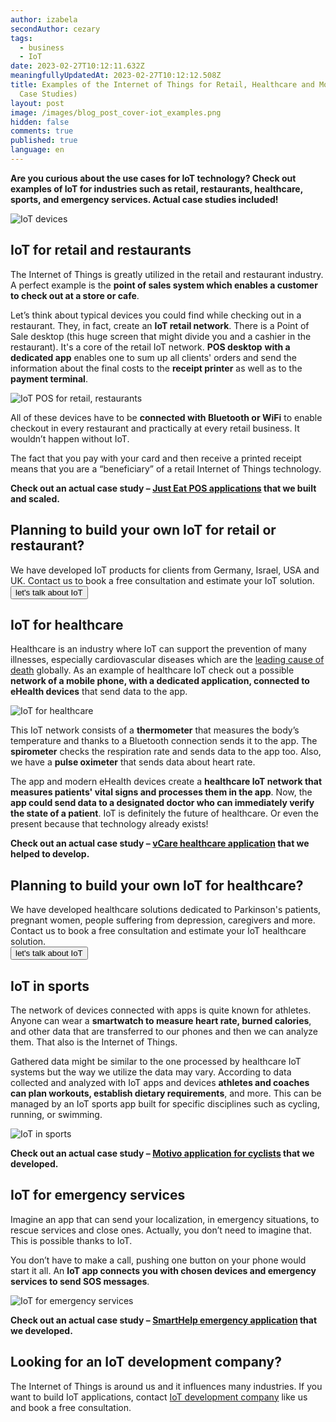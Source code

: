 ```yaml
---
author: izabela
secondAuthor: cezary
tags:
  - business
  - IoT
date: 2023-02-27T10:12:11.632Z
meaningfullyUpdatedAt: 2023-02-27T10:12:12.508Z
title: Examples of the Internet of Things for Retail, Healthcare and More (with
  Case Studies)
layout: post
image: /images/blog_post_cover-iot_examples.png
hidden: false
comments: true
published: true
language: en
---
```

**Are you curious about the use cases for IoT technology? Check out examples of IoT for industries such as retail, restaurants, healthcare, sports, and emergency services. Actual case studies included!**

<div class="image"><img src="/images/blog_post_cover_epos.png" alt="IoT devices" title="IoT devices"  /> </div>

## IoT for retail and restaurants

The Internet of Things is greatly utilized in the retail and restaurant industry. A perfect example is the **point of sales system which enables a customer to check out at a store or cafe**.

Let’s think about typical devices you could find while checking out in a restaurant. They, in fact, create an **IoT retail network**. There is a Point of Sale desktop (this huge screen that might divide you and a cashier in the restaurant). It's a core of the retail IoT network. **POS desktop** **with a dedicated app** enables one to sum up all clients' orders and send the information about the final costs to the **receipt printer** as well as to the **payment terminal**. 

<div class="image"><img src="/images/iot_retail_epos.png" alt="IoT POS for retail, restaurants" title="IoT POS for retail, restaurants"  /> </div>

All of these devices have to be **connected with Bluetooth or WiFi** to enable checkout in every restaurant and practically at every retail business. It wouldn’t happen without IoT.

The fact that you pay with your card and then receive a printed receipt means that you are a “beneficiary” of a retail Internet of Things technology.

**Check out an actual case study – [Just Eat POS applications](/projects/system-for-restaurants) that we built and scaled.**

<div class='block-button'><h2>Planning to build your own IoT for retail or restaurant?</h2><div>We have developed IoT products for clients from Germany, Israel, USA and UK. Contact us to book a free consultation and estimate your IoT solution.</div><a href="/start-project"><button>let's talk about IoT</button></a></div>

## IoT for healthcare

Healthcare is an industry where IoT can support the prevention of many illnesses, especially cardiovascular diseases which are the [leading cause of death](https://www.who.int/health-topics/cardiovascular-diseases#tab=tab_1) globally. As an example of healthcare IoT check out a possible **network of a mobile phone, with a dedicated application, connected to eHealth devices** that send data to the app.

<div class="image"><img src="/images/iot_in_healthcare.png" alt="IoT for healthcare" title="IoT for healthcare"  /> </div>

This IoT network consists of a **thermometer** that measures the body’s temperature and thanks to a Bluetooth connection sends it to the app. The **spirometer** checks the respiration rate and sends data to the app too. Also, we have a **pulse oximeter** that sends data about heart rate. 

The app and modern eHealth devices create a **healthcare IoT network that measures patients' vital signs and processes them in the app**. Now, the **app could send data to a designated doctor who can immediately verify the state of a patient**. IoT is definitely the future of healthcare. Or even the present because that technology already exists!

**Check out an actual case study – [vCare healthcare application](/projects/vCare) that we helped to develop.**

<div class='block-button'><h2>Planning to build your own IoT for healthcare?</h2><div>We have developed healthcare solutions dedicated to Parkinson's patients, pregnant women, people suffering from depression, caregivers and more. Contact us to book a free consultation and estimate your IoT healthcare solution.</div><a href="/start-project"><button>let's talk about IoT</button></a></div>

## IoT in sports

The network of devices connected with apps is quite known for athletes. Anyone can wear a **smartwatch to measure heart rate, burned calories**, and other data that are transferred to our phones and then we can analyze them. That also is the Internet of Things. 

Gathered data might be similar to the one processed by healthcare IoT systems but the way we utilize the data may vary. According to data collected and analyzed with IoT apps and devices **athletes and coaches can plan workouts, establish dietary requirements**, and more. This can be managed by an IoT sports app built for specific disciplines such as cycling, running, or swimming.

<div class="image"><img src="/images/sports_iot.png" alt="IoT in sports" title="IoT in sports"  /> </div>

**Check out an actual case study – [Motivo application for cyclists](/projects/motivo) that we developed.**

## IoT for emergency services

Imagine an app that can send your localization, in emergency situations, to rescue services and close ones. Actually, you don’t need to imagine that. This is possible thanks to IoT.

You don’t have to make a call, pushing one button on your phone would start it all. An **IoT app connects you with chosen devices and emergency services to send SOS messages**.

<div class="image"><img src="/images/iot_emergency_services.png" alt="IoT for emergency services" title="IoT for emergency services"  /> </div>

**Check out an actual case study – [SmartHelp emergency application](/projects/smarthelp) that we developed.**

## Looking for an IoT development company?

The Internet of Things is around us and it influences many industries. If you want to build IoT applications, contact [IoT development company](/our-areas/iot-development) like us and book a free consultation.